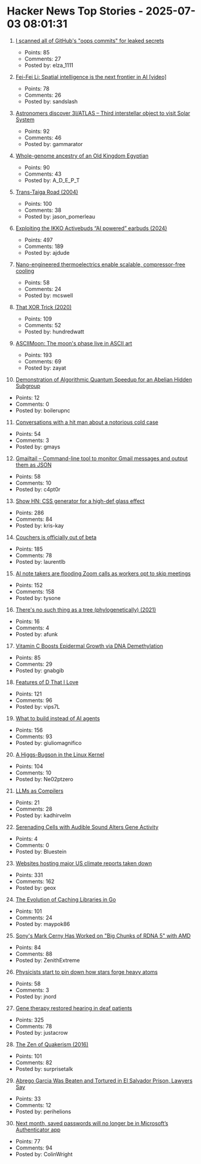 # Hacker News Top Stories - 2025-07-03 08:01:31

1. [I scanned all of GitHub's "oops commits" for leaked secrets](https://trufflesecurity.com/blog/guest-post-how-i-scanned-all-of-github-s-oops-commits-for-leaked-secrets)
   - Points: 85
   - Comments: 27
   - Posted by: elza_1111

2. [Fei-Fei Li: Spatial intelligence is the next frontier in AI [video]](https://www.youtube.com/watch?v=_PioN-CpOP0)
   - Points: 78
   - Comments: 26
   - Posted by: sandslash

3. [Astronomers discover 3I/ATLAS – Third interstellar object to visit Solar System](https://www.abc.net.au/news/science/2025-07-03/3i-atlas-a11pl3z-interstellar-object-in-our-solar-system/105489180)
   - Points: 92
   - Comments: 46
   - Posted by: gammarator

4. [Whole-genome ancestry of an Old Kingdom Egyptian](https://www.nature.com/articles/s41586-025-09195-5)
   - Points: 90
   - Comments: 43
   - Posted by: A_D_E_P_T

5. [Trans-Taiga Road (2004)](https://www.jamesbayroad.com/ttr/index.html)
   - Points: 100
   - Comments: 38
   - Posted by: jason_pomerleau

6. [Exploiting the IKKO Activebuds “AI powered” earbuds (2024)](https://blog.mgdproductions.com/ikko-activebuds/)
   - Points: 497
   - Comments: 189
   - Posted by: ajdude

7. [Nano-engineered thermoelectrics enable scalable, compressor-free cooling](https://www.jhuapl.edu/news/news-releases/250521-apl-thermoelectrics-enable-compressor-free-cooling)
   - Points: 58
   - Comments: 24
   - Posted by: mcswell

8. [That XOR Trick (2020)](https://florian.github.io//xor-trick/)
   - Points: 109
   - Comments: 52
   - Posted by: hundredwatt

9. [ASCIIMoon: The moon's phase live in ASCII art](https://asciimoon.com/)
   - Points: 193
   - Comments: 69
   - Posted by: zayat

10. [Demonstration of Algorithmic Quantum Speedup for an Abelian Hidden Subgroup](https://journals.aps.org/prx/abstract/10.1103/PhysRevX.15.021082)
   - Points: 12
   - Comments: 0
   - Posted by: boilerupnc

11. [Conversations with a hit man about a notorious cold case](https://magazine.atavist.com/confessions-of-a-hit-man-larry-thompson-jim-leslie-george-dartois-louisiana-shreveport-cold-case/)
   - Points: 54
   - Comments: 3
   - Posted by: gmays

12. [Gmailtail – Command-line tool to monitor Gmail messages and output them as JSON](https://github.com/c4pt0r/gmailtail)
   - Points: 58
   - Comments: 10
   - Posted by: c4pt0r

13. [Show HN: CSS generator for a high-def glass effect](https://glass3d.dev/)
   - Points: 286
   - Comments: 84
   - Posted by: kris-kay

14. [Couchers is officially out of beta](https://couchers.org/blog/2025/07/01/releasing-couchers-v1)
   - Points: 185
   - Comments: 78
   - Posted by: laurentlb

15. [AI note takers are flooding Zoom calls as workers opt to skip meetings](https://www.washingtonpost.com/technology/2025/07/02/ai-note-takers-meetings-bots/)
   - Points: 152
   - Comments: 158
   - Posted by: tysone

16. [There's no such thing as a tree (phylogenetically) (2021)](https://eukaryotewritesblog.com/2021/05/02/theres-no-such-thing-as-a-tree/)
   - Points: 16
   - Comments: 4
   - Posted by: afunk

17. [Vitamin C Boosts Epidermal Growth via DNA Demethylation](https://www.jidonline.org/article/S0022-202X(25)00416-6/fulltext)
   - Points: 85
   - Comments: 29
   - Posted by: gnabgib

18. [Features of D That I Love](https://bradley.chatha.dev/blog/dlang-propaganda/features-of-d-that-i-love/)
   - Points: 121
   - Comments: 96
   - Posted by: vips7L

19. [What to build instead of AI agents](https://decodingml.substack.com/p/stop-building-ai-agents)
   - Points: 156
   - Comments: 93
   - Posted by: giuliomagnifico

20. [A Higgs-Bugson in the Linux Kernel](https://blog.janestreet.com/a-higgs-bugson-in-the-linux-kernel/)
   - Points: 104
   - Comments: 10
   - Posted by: Ne02ptzero

21. [LLMs as Compilers](https://resync-games.com/blog/engineering/llms-as-compiler)
   - Points: 21
   - Comments: 28
   - Posted by: kadhirvelm

22. [Serenading Cells with Audible Sound Alters Gene Activity](https://www.scientificamerican.com/article/cells-can-hear-sounds-and-respond-genetically/)
   - Points: 4
   - Comments: 0
   - Posted by: Bluestein

23. [Websites hosting major US climate reports taken down](https://apnews.com/article/climate-change-national-assessment-nasa-white-house-057cec699caef90832d8b10f21a6ffe8)
   - Points: 331
   - Comments: 162
   - Posted by: geox

24. [The Evolution of Caching Libraries in Go](https://maypok86.github.io/otter/blog/cache-evolution/)
   - Points: 101
   - Comments: 24
   - Posted by: maypok86

25. [Sony's Mark Cerny Has Worked on "Big Chunks of RDNA 5" with AMD](https://overclock3d.net/news/gpu-displays/sonys-mark-cerny-has-worked-on-big-chunks-of-rdna-5-with-amd/)
   - Points: 84
   - Comments: 88
   - Posted by: ZenithExtreme

26. [Physicists start to pin down how stars forge heavy atoms](https://www.quantamagazine.org/physicists-start-to-pin-down-how-stars-forge-heavy-atoms-20250702/)
   - Points: 58
   - Comments: 3
   - Posted by: jnord

27. [Gene therapy restored hearing in deaf patients](https://news.ki.se/gene-therapy-restored-hearing-in-deaf-patients)
   - Points: 325
   - Comments: 78
   - Posted by: justacrow

28. [The Zen of Quakerism (2016)](https://www.friendsjournal.org/the-zen-of-quakerism/)
   - Points: 101
   - Comments: 82
   - Posted by: surprisetalk

29. [Abrego Garcia Was Beaten and Tortured in El Salvador Prison, Lawyers Say](https://www.nytimes.com/2025/07/02/us/politics/kilmar-abrego-garcia-el-salvador-trump-deportation.html)
   - Points: 33
   - Comments: 12
   - Posted by: perihelions

30. [Next month, saved passwords will no longer be in Microsoft’s Authenticator app](https://www.cnet.com/tech/microsoft-will-delete-your-passwords-in-one-month-do-this-asap/)
   - Points: 77
   - Comments: 94
   - Posted by: ColinWright

